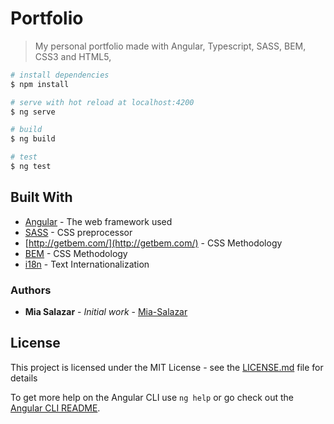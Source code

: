 # Portfolio

> My personal portfolio made with Angular, Typescript, SASS, BEM, CSS3 and HTML5, 

``` bash
# install dependencies
$ npm install

# serve with hot reload at localhost:4200
$ ng serve

# build
$ ng build

# test
$ ng test

```

## Built With

* [Angular](https://github.com/angular//) - The web framework used
* [SASS](https://sass-lang.com/) - CSS preprocessor
* [http://getbem.com/](http://getbem.com/) - CSS Methodology
* [BEM](http://getbem.com/) - CSS Methodology
* [i18n](https://angular.io/guide/i18n) - Text Internationalization

### Authors

* **Mia Salazar** - *Initial work* - [Mia-Salazar](https://github.com/Mia-Salazar)

## License

This project is licensed under the MIT License - see the [LICENSE.md](LICENSE.md) file for details

To get more help on the Angular CLI use `ng help` or go check out the [Angular CLI README](https://github.com/angular/angular-cli/blob/master/README.md).
